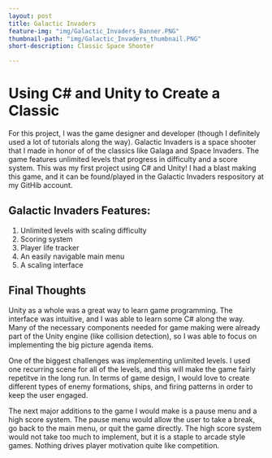```yaml
---
layout: post
title: Galactic Invaders
feature-img: "img/Galactic_Invaders_Banner.PNG"
thumbnail-path: "img/Galactic_Invaders_thumbnail.PNG"
short-description: Classic Space Shooter

---
```

# Using C# and Unity to Create a Classic

For this project, I was the game designer and developer (though I definitely used a lot of tutorials along the way). Galactic Invaders is a space shooter that I made in honor of of the classics like Galaga and Space Invaders. The game features unlimited levels that progress in difficulty and a score system. This was my first project using C# and Unity! I had a blast making this game, and it can be found/played in the Galactic Invaders respository at my GitHib account.


## Galactic Invaders Features:

1. Unlimited levels with scaling difficulty
2. Scoring system
3. Player life tracker
4. An easily navigable main menu
5. A scaling interface


## Final Thoughts

Unity as a whole was a great way to learn game programming. The interface was intuitive, and I was able to learn some C# along the way. Many of the necessary components needed for game making were already part of the Unity engine (like collision detection), so I was able to focus on implementing the big picture agenda items.

One of the biggest challenges was implementing unlimited levels. I used one recurring scene for all of the levels, and this will make the game fairly repetitve in the long run. In terms of game design, I would love to create different types of enemy formations, ships, and firing patterns in order to keep the user engaged.

The next major additions to the game I would make is a pause menu and a high score system. The pause menu would allow the user to take a break, go back to the main menu, or quit the game directly. The high score system would not take too much to implement, but it is a staple to arcade style games. Nothing drives player motivation quite like competition.

